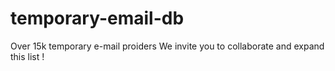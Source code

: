 # temporary-email-db
Over 15k temporary e-mail proiders
We invite you to collaborate and expand this list !

